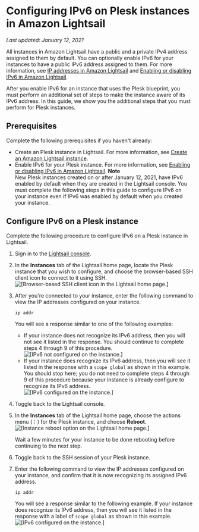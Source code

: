 # Configuring IPv6 on Plesk instances in Amazon Lightsail<a name="amazon-lightsail-configure-ipv6-on-plesk"></a>

 *Last updated: January 12, 2021* 

All instances in Amazon Lightsail have a public and a private IPv4 address assigned to them by default\. You can optionally enable IPv6 for your instances to have a public IPv6 address assigned to them\. For more information, see [IP addresses in Amazon Lightsail](understanding-public-ip-and-private-ip-addresses-in-amazon-lightsail.md) and [Enabling or disabling IPv6 in Amazon Lightsail](amazon-lightsail-enable-disable-ipv6.md)\.

After you enable IPv6 for an instance that uses the Plesk blueprint, you must perform an additional set of steps to make the instance aware of its IPv6 address\. In this guide, we show you the additional steps that you must perform for Plesk instances\.

## Prerequisites<a name="ipv6-plesk-prerequisites"></a>

Complete the following prerequisites if you haven't already:
+ Create an Plesk instance in Lightsail\. For more information, see [Create an Amazon Lightsail instance](how-to-create-amazon-lightsail-instance-virtual-private-server-vps.md)\.
+ Enable IPv6 for your Plesk instance\. For more information, see [Enabling or disabling IPv6 in Amazon Lightsail](amazon-lightsail-enable-disable-ipv6.md)\.
**Note**  
New Plesk instances created on or after January 12, 2021, have IPv6 enabled by default when they are created in the Lightsail console\. You must complete the following steps in this guide to configure IPv6 on your instance even if IPv6 was enabled by default when you created your instance\.

## Configure IPv6 on a Plesk instance<a name="configure-ipv6-plesk"></a>

Complete the following procedure to configure IPv6 on a Plesk instance in Lightsail\.

1. Sign in to the [Lightsail console](https://lightsail.aws.amazon.com/)\.

1. In the **Instances** tab of the Lightsail home page, locate the Plesk instance that you wish to configure, and choose the browser\-based SSH client icon to connect to it using SSH\.  
![\[Browser-based SSH client icon in the Lightsail home page.\]](https://d9yljz1nd5001.cloudfront.net/en_us/c61ab0669fef62b2778d591e8e619b4d/images/lightsail-plesk-ssh-quick-connect.png)

1. After you're connected to your instance, enter the following command to view the IP addresses configured on your instance\.

   ```
   ip addr
   ```

   You will see a response similar to one of the following examples:
   + If your instance does not recognize its IPv6 address, then you will not see it listed in the response\. You should continue to complete steps 4 through 9 of this procedure\.  
![\[IPv6 not configured on the instance.\]](https://d9yljz1nd5001.cloudfront.net/en_us/c61ab0669fef62b2778d591e8e619b4d/images/lightsail-plesk-ssh-ip-addr-ipv6-not-configured.png)
   + If your instance does recognize its IPv6 address, then you will see it listed in the response with a `scope global` as shown in this example\. You should stop here; you do not need to complete steps 4 through 9 of this procedure because your instance is already configure to recognize its IPv6 address\.  
![\[IPv6 configured on the instance.\]](https://d9yljz1nd5001.cloudfront.net/en_us/c61ab0669fef62b2778d591e8e619b4d/images/lightsail-plesk-ssh-ip-addr-ipv6-configured.png)

1. Toggle back to the Lightsail console\.

1. In the **Instances** tab of the Lightsail home page, choose the actions menu \(⋮\) for the Plesk instance, and choose **Reboot**\.  
![\[Instance reboot option on the Lightsail home page.\]](https://d9yljz1nd5001.cloudfront.net/en_us/c61ab0669fef62b2778d591e8e619b4d/images/lightsail-plesk-instance-reboot.png)

   Wait a few minutes for your instance to be done rebooting before continuing to the next step\.

1. Toggle back to the SSH session of your Plesk instance\.

1. Enter the following command to view the IP addresses configured on your instance, and confirm that it is now recognizing its assigned IPv6 address\.

   ```
   ip addr
   ```

   You will see a response similar to the following example\. If your instance does recognize its IPv6 address, then you will see it listed in the response with a label of `scope global` as shown in this example\.  
![\[IPv6 configured on the instance.\]](https://d9yljz1nd5001.cloudfront.net/en_us/c61ab0669fef62b2778d591e8e619b4d/images/lightsail-plesk-ssh-ip-addr-ipv6-configured.png)